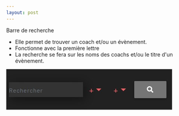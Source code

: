 ```yaml
---
layout: post
---
```


Barre de recherche

- Elle permet de trouver un coach et/ou un évènement.
- Fonctionne avec la première lettre
- La recherche se fera sur les noms des coachs et/ou le titre d'un évènement.

![Search](images/searchBar.jpg)